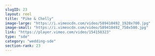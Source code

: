 ```yaml
---
slugID: 23 
layout: reel
title: "Pike & Chelly"
image-large: "https://i.vimeocdn.com/video/589410492_1920x700.jpg"
image-small: "https://i.vimeocdn.com/video/589410492_750x500.jpg"
link: "https://player.vimeo.com/video/154158323"
type: "sde"
category: "wedding-sde"
section-rank: 23
---
```

